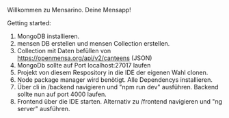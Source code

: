 Willkommen zu Mensarino. Deine Mensapp!

Getting started:

1. MongoDB installieren. 
2. mensen DB erstellen und mensen Collection erstellen. 
3. Collection mit Daten befüllen von https://openmensa.org/api/v2/canteens (JSON)
4. MongoDb sollte auf Port localhost:27017 laufen
5. Projekt von diesem Respository in die IDE der eigenen Wahl clonen. 
6. Node package manager wird benötigt. Alle Dependencys installieren. 
7. Über cli in /backend navigieren und "npm run dev" ausführen. Backend sollte nun auf port 4000 laufen.
8. Frontend über die IDE starten. Alternativ zu /frontend navigieren und "ng server" ausführen.


